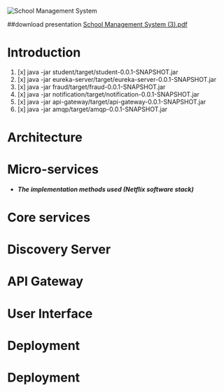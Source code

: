 ![School Management System](https://github.com/dhanushka365/SchoolEase/assets/66137046/b1509d87-afd1-463d-a15e-3c748ebed843)

##download presentation
[School Management System (3).pdf](https://github.com/dhanushka365/SchoolEase/files/11475123/School.Management.System.3.pdf)

# Introduction
1. [x] java -jar student/target/student-0.0.1-SNAPSHOT.jar
2. [x] java -jar eureka-server/target/eureka-server-0.0.1-SNAPSHOT.jar
3. [x] java -jar fraud/target/fraud-0.0.1-SNAPSHOT.jar
4. [x] java -jar notification/target/notification-0.0.1-SNAPSHOT.jar
5. [x] java -jar api-gateway/target/api-gateway-0.0.1-SNAPSHOT.jar
6. [x] java -jar amqp/target/amqp-0.0.1-SNAPSHOT.jar

# Architecture

# Micro-services
* ##### The implementation methods used (Netflix software stack)

# Core services

# Discovery Server

# API Gateway


#  User Interface

# Deployment


# Deployment
